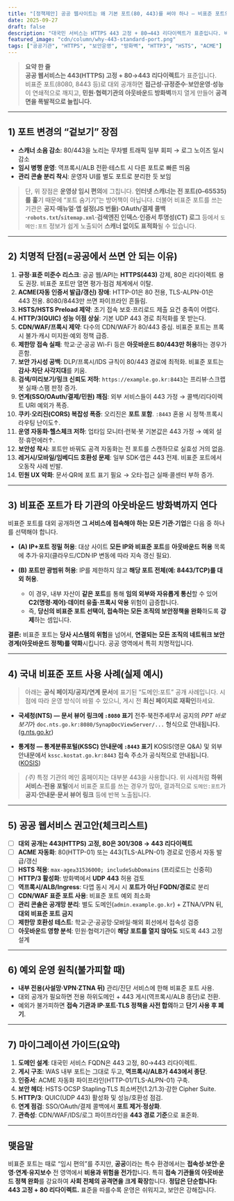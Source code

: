 ```yaml
---
title: "[정책제안] 공공 웹사이트는 왜 기본 포트(80, 443)를 써야 하나 — 비표준 포트의 숨은 비용과 위험"
date: 2025-09-27
draft: false
description: "대국민 서비스는 HTTPS 443 고정 + 80→443 리다이렉트가 표준입니다. 비표준 포트(8080, 8443 등)를 대외 공개에 쓰면 접근성·규정준수·보안운영·성능이 무너지고, 접속 기관들의 아웃바운드 방화벽까지 열게 만들어 공격면을 확장합니다."
featured_image: "cdn/column/why-443-standard-port.png"
tags: ["공공기관", "HTTPS", "보안운영", "방화벽", "HTTP3", "HSTS", "ACME"]
---
```


> **요약 한 줄**  
> **공공 웹서비스는 443(HTTPS) 고정 + 80→443 리다이렉트**가 표준입니다.  
> 비표준 포트(8080, 8443 등)로 대외 공개하면 **접근성·규정준수·보안운영·성능**이 연쇄적으로 깨지고, **민원·협력기관의 아웃바운드 방화벽**까지 열게 만들어 **공격면을 폭발적으로 늘립니다.**

---

## 1) 포트 변경의 “겉보기” 장점

* **스캐너 소음 감소**: 80/443을 노리는 무차별 트래픽 일부 회피 → 로그 노이즈 일시 감소
* **임시 병행 운영**: 역프록시/ALB 전환·테스트 시 다른 포트로 빠른 띄움
* **관리 콘솔 분리 착시**: 운영자 UI를 별도 포트로 분리한 듯 보임

> 단, 위 장점은 **운영상 임시 편의**에 그칩니다. **인터넷 스캐너는 전 포트(0–65535)를 훑**기 때문에 “포트 숨기기”는 방어책이 아닙니다.
> 더불어 비표준 포트를 쓰는 기관은 **공지·매뉴얼·앱 설정(JS 번들)·OAuth/결제 콜백·`robots.txt`/`sitemap.xml`·검색엔진 인덱스·인증서 투명성(CT) 로그** 등에서 `도메인:포트` 정보가 쉽게 노출되어 **스캐너 없이도 표적화**될 수 있습니다.

---

## 2) 치명적 단점(=공공에서 쓰면 안 되는 이유)

1. **규정·표준 미준수 리스크**: 공공 웹/API는 **HTTPS(443)** 강제, 80은 리다이렉트 용도 권장. 비표준 포트만 열면 평가·점검 체계에서 이탈.
2. **ACME(자동 인증서 발급/갱신) 장애**: HTTP-01은 80 전용, TLS-ALPN-01은 443 전용. 8080/8443만 쓰면 파이프라인 흔들림.
3. **HSTS/HSTS Preload 제약**: 초기 접속 보호·프리로드 제출 요건 충족이 어렵다.
4. **HTTP/3(QUIC) 성능 이점 상실**: 기본 UDP 443 경로 최적화를 못 받는다.
5. **CDN/WAF/프록시 제약**: 다수의 CDN/WAF가 80/443 중심. 비표준 포트는 프록시 불가·캐시 미지원·예외 정책 급증.
6. **제한망 접속 실패**: 학교·군·공공 Wi-Fi 등은 **아웃바운드 80/443만 허용**하는 경우가 흔함.
7. **보안 가시성 공백**: DLP/프록시/IDS 규칙이 80/443 경로에 최적화. 비표준 포트는 **감사·차단 사각지대**를 키움.
8. **검색/미리보기/링크 신뢰도 저하**: `https://example.go.kr:8443`는 프리뷰·스크랩봇 실패·스팸 판정 증가.
9. **연계(SSO/OAuth/결제/민원) 깨짐**: 외부 서비스들이 443 가정 → 콜백/리다이렉트 URI 예외가 폭증.
10. **쿠키·오리진(CORS) 복잡성 폭증**: 오리진은 **포트 포함**. `:8443` 혼용 시 정책·프록시 라우팅 난이도↑.
11. **운영 자동화·헬스체크 저하**: 업타임 모니터·런북·봇 기본값은 443 가정 → 예외 설정·휴먼에러↑.
12. **보안성 착시**: 포트만 바꿔도 공격 자동화는 전 포트를 스캔하므로 실효성 거의 없음.
13. **레거시/모바일/임베디드 호환성 문제**: 일부 SDK·앱은 443 전제. 비표준 포트에서 오동작 사례 빈발.
14. **민원 UX 악화**: 문서·QR에 포트 표기 필요 → 오타·접근 실패·콜센터 부하 증가.

---

## 3) 비표준 포트가 **타 기관의 아웃바운드 방화벽**까지 연다

비표준 포트를 대외 공개하면 **그 서비스에 접속해야 하는 모든 기관·기업**은 다음 중 하나를 선택해야 합니다.

* **(A) IP+포트 정밀 허용**: 대상 사이트 **모든 IP와 비표준 포트**를 **아웃바운드 허용** 목록에 추가·유지(클라우드/CDN·IP 변동에 따라 지속 갱신 필요).
* **(B) 포트만 광범위 허용**: IP를 제한하지 않고 **해당 포트 전체(예: 8443/TCP)를 대외 허용**.

  * 이 경우, 내부 자산이 **같은 포트**를 통해 **임의 외부와 자유롭게 통신**할 수 있어 **C2(명령·제어)·데이터 유출·프록시 악용** 위험이 급증합니다.
  * 즉, **당신의 비표준 포트 선택이, 접속하는 모든 조직의 보안정책을 완화**하도록 **강제**하는 셈입니다.

**결론:** 비표준 포트는 **당사 시스템의 위험**을 넘어서, **연결되는 모든 조직의 네트워크 보안 경계(아웃바운드 정책)를 약화**시킵니다. 공공 영역에서 특히 치명적입니다.

---

## 4) 국내 비표준 포트 사용 사례(실제 예시)

> 아래는 **공식 페이지/공지/연계 문서**에 표기된 “도메인:포트” 공개 사례입니다. 시점에 따라 운영 방식이 바뀔 수 있으니, 게시 전 **최신 페이지로 재확인**하세요.

* **국세청(NTS) — 문서 뷰어 링크에 `:8080` 표기**
  전주·북전주세무서 공지의 *PPT 바로보기*가 `doc.nts.go.kr:8080/SynapDocViewServer/...` 형식으로 안내됩니다. ([g.nts.go.kr][1])

* **통계청 — 통계분류포털(KSSC) 안내문에 `:8443` 표기**
  KOSIS(영문 Q&A) 및 외부 안내문에서 `kssc.kostat.go.kr:8443` 접속 주소가 공식적으로 안내됩니다. ([KOSIS][2])

> *(주)* 특정 기관의 메인 홈페이지는 대부분 443을 사용합니다. 위 사례처럼 **하위 서비스·전용 포털**에서 비표준 포트를 쓰는 경우가 많아, 결과적으로 `도메인:포트`가 **공지·안내문·문서 뷰어 링크** 등에 반복 노출됩니다.

---

## 5) 공공 웹서비스 권고안(체크리스트)

* [ ] **대외 공개는 443(HTTPS) 고정, 80은 301/308 → 443 리다이렉트**
* [ ] **ACME 자동화**: 80(HTTP-01) 또는 443(TLS-ALPN-01) 경로로 인증서 자동 발급/갱신
* [ ] **HSTS 적용**: `max-age≥31536000; includeSubDomains` (프리로드는 신중히)
* [ ] **HTTP/3 활성화**: 방화벽에서 **UDP 443** 허용 검토
* [ ] **역프록시/ALB/Ingress**: 다앱 동시 게시 시 **포트가 아닌 FQDN/경로**로 분리
* [ ] **CDN/WAF 표준 포트 사용**: 비표준 포트 예외 최소화
* [ ] **관리 콘솔은 공개망 분리**: 별도 도메인(`admin.example.go.kr`) + ZTNA/VPN 뒤, **대외 비표준 포트 금지**
* [ ] **제한망 호환성 테스트**: 학교·군·공공망·모바일·해외 회선에서 접속성 검증
* [ ] **아웃바운드 영향 분석**: 민원·협력기관이 **해당 포트를 열지 않아도** 되도록 443 고정 설계

---

## 6) 예외 운영 원칙(불가피할 때)

* **내부 전용(사설망·VPN·ZTNA 뒤)** 관리/진단 서비스에 한해 비표준 포트 사용.
* 대외 공개가 필요하면 전용 하위도메인 + 443 게시(역프록시/ALB 종단)로 전환.
* 예외가 불가피하면 **접속 기관과 IP·포트·TLS 정책을 사전 합의**하고 **단기 사용 후 폐기**.

---

## 7) 마이그레이션 가이드(요약)

1. **도메인 설계**: 대국민 서비스 FQDN은 443 고정, 80→443 리다이렉트.
2. **게시 구조**: WAS 내부 포트는 그대로 두고, **역프록시/ALB가 443에서 종단**.
3. **인증서**: ACME 자동화 파이프라인(HTTP-01/TLS-ALPN-01) 구축.
4. **보안 헤더**: HSTS·OCSP Stapling·TLS 최소버전(1.2/1.3)·강한 Cipher Suite.
5. **HTTP/3**: QUIC(UDP 443) 활성화 및 성능/호환성 점검.
6. **연계 점검**: SSO/OAuth/결제 콜백에서 **포트 제거·정상화**.
7. **관측성**: CDN/WAF/IDS/로그 파이프라인을 **443 경로 기준**으로 표준화.

---

## 맺음말

비표준 포트는 때로 “임시 편의”를 주지만, **공공**이라는 특수 환경에서는 **접속성·보안·운영·연계·유지보수** 전 영역에서 **비용과 위험을 전가**합니다.
특히 **접속 기관들의 아웃바운드 정책 완화**를 강요하여 **사회 전체의 공격면을 크게 확장**합니다.
**정답은 단순합니다: 443 고정 + 80 리다이렉트.** 표준을 따를수록 운영은 쉬워지고, 보안은 강해집니다.

[1]: https://g.nts.go.kr/jeonju/na/ntt/selectNttInfo.do?mi=4273&nttSn=1294204&utm_source=chatgpt.com "20년 12월 결산법인은 3월말까지 법인세 신고․납부"
[2]: https://kosis.kr/eng/bulletinBoard/qnaView.do%3Bjsessionid%3DDSO2QNXgXOWey15JOa0iFqj3w1of8Pybt1wx1u7l1fV5B61ZzhpV8MsKnhvE7Pqv.STAT_WAS2_servlet_engine2?boardIdx=335628&utm_source=chatgpt.com "KOSIS KOrean Statistical Information Service"
